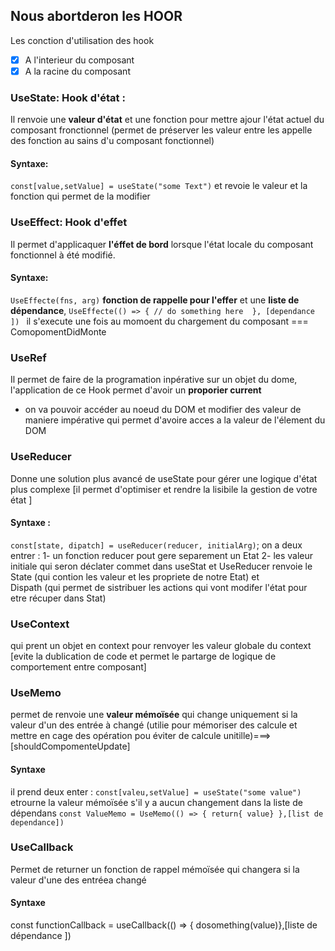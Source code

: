 ## Nous abortderon les HOOR 
Les conction d'utilisation des hook 
- [x] A l'interieur du composant 
- [x] A la racine du composant 
### UseState: Hook d'état : 
Il renvoie une **valeur d'état** et une fonction pour mettre ajour l'état actuel du composant fronctionnel 
(permet de préserver les valeur entre les appelle des fonction au sains d'u composant fonctionnel)
#### Syntaxe:
`const[value,setValue] = useState("some Text")` et revoie le valeur et la fonction qui permet de la modifier 
### UseEffect: Hook d'effet 
Il permet d'applicaquer **l'éffet de bord** lorsque l'état locale du composant fonctionnel à été modifié.
#### Syntaxe:
`UseEffecte(fns, arg)` **fonction de rappelle pour l'effer**  et une **liste de dépendance**, 
`UseEffecte(() => {
// do something here 
}, [dependance ])
` il s'execute une fois au momoent du chargement du composant === ComopomentDidMonte

### UseRef 
Il permet de faire de la programation inpérative sur un objet du dome, l'application de ce Hook permet d'avoir un **proporier current**
- on va pouvoir accéder au noeud du DOM et modifier des valeur de maniere impérative 
qui permet d'avoire acces a la valeur de l'élement du DOM

### UseReducer 
Donne une solution plus avancé de useState pour gérer une logique d'état plus complexe 
[il permet d'optimiser et rendre la lisibile la gestion de votre état ]
#### Syntaxe :
`const[state, dipatch] = useReducer(reducer, initialArg)`;
on a deux entrer :
1- un fonction reducer pout gere separement un Etat
2- les valeur initiale qui seron déclater commet dans useStat
et UseReducer renvoie le State (qui contion les valeur et les propriete de notre Etat) et  
Dispath (qui permet de sistribuer les actions qui vont modifer l'état pour etre récuper dans Stat)

### UseContext 
qui prent un objet en context pour renvoyer les valeur globale du context 
[evite la dublication de code et permet le partarge de logique de comportement entre composant]

### UseMemo 
permet de renvoie une **valeur mémoïsée** qui change uniquement si la valeur d'un des entrée à changé 
(utilie pour mémoriser des calcule et mettre en cage des opération pou éviter de calcule unitille)===> [shouldCompomenteUpdate]
#### Syntaxe 
il prend deux enter :
`const[valeu,setValue] = useState("some value")`
etrourne la valeur mémoïsée s'il y a aucun changement dans la liste de dépendans
`const ValueMemo = UseMemo(() => {
return{ value}
},[list de dependance])`

### UseCallback 
Permet de returner un fonction de rappel mémoïsée qui changera si la valeur d'une des entréea changé
#### Syntaxe 
const functionCallback = useCallback(() => {
dosomething(value)},[liste de dépendance ])

